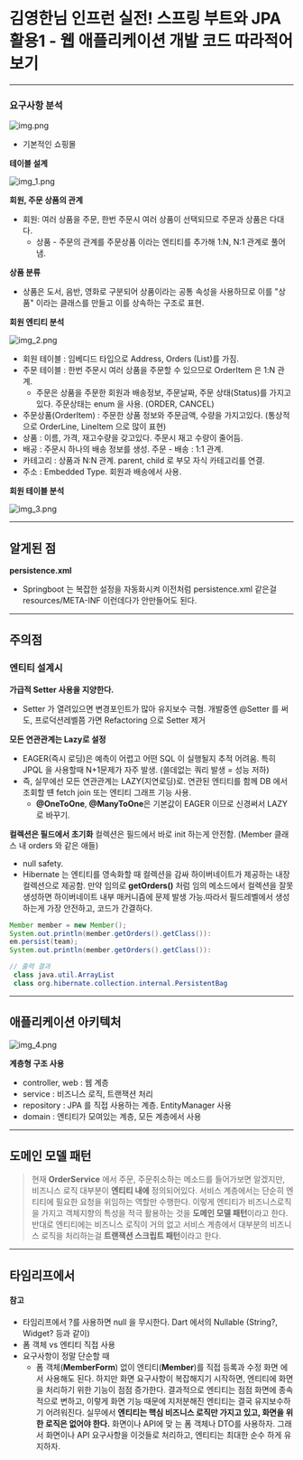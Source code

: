 # 김영한님 인프런 실전! 스프링 부트와 JPA 활용1 - 웹 애플리케이션 개발 코드 따라적어보기
---

### 요구사항 분석

![img.png](img.png)

- 기본적인 쇼핑몰

**테이블 설계**

![img_1.png](img_1.png)

**회원, 주문 상품의 관계**
- 회원: 여러 상품을 주문, 한번 주문시 여러 상품이 선택되므로 주문과 상품은 다대다.
  - 상품 - 주문의 관계를 주문상품 이라는 엔티티를 추가해 1:N, N:1 관계로 풀어냄.

**상품 분류**
- 상품은 도서, 음반, 영화로 구분되어 상품이라는 공통 속성을 사용하므로 이를 "상품" 이라는 클래스를 만들고 이를 상속하는 구조로 표현.

**회원 엔티티 분석**

![img_2.png](img_2.png)

- 회원 테이블 : 임베디드 타입으로 Address, Orders (List)를 가짐.
- 주문 테이블 : 한번 주문시 여러 상품을 주문할 수 있으므로 OrderItem 은 1:N 관계.
  - 주문은 상품을 주문한 회원과 배송정보, 주문날짜, 주문 상태(Status)를 가지고있다. 주문상태는 enum 을 사용. (ORDER, CANCEL)
- 주문상품(OrderItem) : 주문한 상품 정보와 주문금액, 수량을 가지고있다. (통상적으로 OrderLine, LineItem 으로 많이 표현)
- 상품 : 이름, 가격, 재고수량을 갖고있다. 주문시 재고 수량이 줄어듬.
- 배공 : 주문시 하나의 배송 정보를 생성. 주문 - 배송 : 1:1 관계.
- 카테고리 : 상품과 N:N 관계. parent, child 로 부모 자식 카테고리를 연결.
- 주소 : Embedded Type. 회원과 배송에서 사용.

**회원 테이블 분석**

![img_3.png](img_3.png)

---

## 알게된 점

**persistence.xml**
- Springboot 는 복잡한 설정을 자동화시켜 이전처럼 persistence.xml 같은걸 resources/META-INF 이런데다가 안만들어도 된다.

---

## 주의점


### 엔티티 설계시
**가급적 Setter 사용을 지양한다.**
- Setter 가 열려있으면 변경포인트가 많아 유지보수 극혐. 개발중엔 @Setter 를 써도, 프로덕션레벨쯤 가면 Refactoring 으로 Setter 제거

**모든 연관관계는 Lazy로 설정**
- EAGER(즉시 로딩)은 예측이 어렵고 어떤 SQL 이 실행될지 추적 어려움. 특히 JPQL 을 사용할때 N+1문제가 자주 발생. (쓸데없는 쿼리 발생 = 성능 저하)
- 즉, 실무에선 모든 연관관계는 LAZY(지연로딩)로. 연관된 엔티티를 함께 DB 에서 조회할 떈 fetch join 또는 엔티티 그래프 기능 사용.
  - **@OneToOne**, **@ManyToOne**은 기본값이 EAGER 이므로 신경써서 LAZY 로 바꾸기.

**컬렉션은 필드에서 초기화**
컬렉션은 필드에서 바로 init 하는게 안전함. (Member 클래스 내 orders 와 같은 애들)
- null safety.
- Hibernate 는 엔티티를 영속화할 때 컬렉션을 감싸 하이버네이트가 제공하는 내장 컬렉션으로 제공함. 만약 임의로 **getOrders()** 처럼 임의 메소드에서 컬렉션을 잘못 생성하면 하이버네이트 내부 매커니즘에 문제 발생 가능.따라서 필드레벨에서 생성하는게 가장 안전하고, 코드가 간결하다.

```java
Member member = new Member();
System.out.println(member.getOrders().getClass()):
em.persist(team);
System.out.println(member.getOrders().getClass()):

// 출력 결과 
 class java.util.ArrayList 
 class org.hibernate.collection.internal.PersistentBag
```
---

## 애플리케이션 아키텍처

![img_4.png](img_4.png)

**계층형 구조 사용**
- controller, web : 웹 계층
- service : 비즈니스 로직, 트랜잭션 처리
- repository : JPA 를 직접 사용하는 계층. EntityManager 사용
- domain : 엔티티가 모여있는 계층, 모든 계층에서 사용

---

## 도메인 모델 패턴

>현재 **OrderService** 에서 주문, 주문취소하는 메소드를 들어가보면 알겠지만,
>비즈니스 로직 대부분이 **엔티티 내에** 정의되어있다. 서비스 계층에서는
>단순히 엔티티에 필요한 요청을 위임하는 역할만 수행한다. 이렇게 
>엔티티가 비즈니스로직을 가지고 객체지향의 특성을 적극 활용하는 것을 
>**도메인 모델 패턴**이라고 한다.
>반대로 엔티티에는 비즈니스 로직이 거의 없고 서비스 계층에서 
>대부분의 비즈니스 로직을 처리하는걸 **트랜잭션 스크립트 패턴**이라고 한다.

---

## 타임리프에서
#### 참고
- 타임리프에서 ?를 사용하면 null 을 무시한다. Dart 에서의 Nullable (String?, Widget? 등과 같이)
- 폼 객체 vs 엔티티 직접 사용 
- 요구사항이 정말 단순할 때
  - 폼 객체(**MemberForm**) 없이 엔티티(**Member**)를 직접 등록과 수정 화면
  에서 사용해도 된다. 하지만 화면 요구사항이 복잡해지기 시작하면, 엔티티에 화면을 처리하기 위한 기능이 점점 증가한다. 결과적으로 엔티티는 점점 화면에 종속적으로 변하고, 이렇게 화면 기능 때문에 지저분해진 엔티티는 결국 유지보수하기 어려워진다.
  실무에서 **엔티티는 핵심 비즈니스 로직만 가지고 있고, 화면을 위한 로직은 없어야 한다.** 화면이나 API에 맞 는 폼 객체나 DTO를 사용하자. 그래서 화면이나 API 요구사항을 이것들로 처리하고, 엔티티는 최대한 순수 하게 유지하자.
